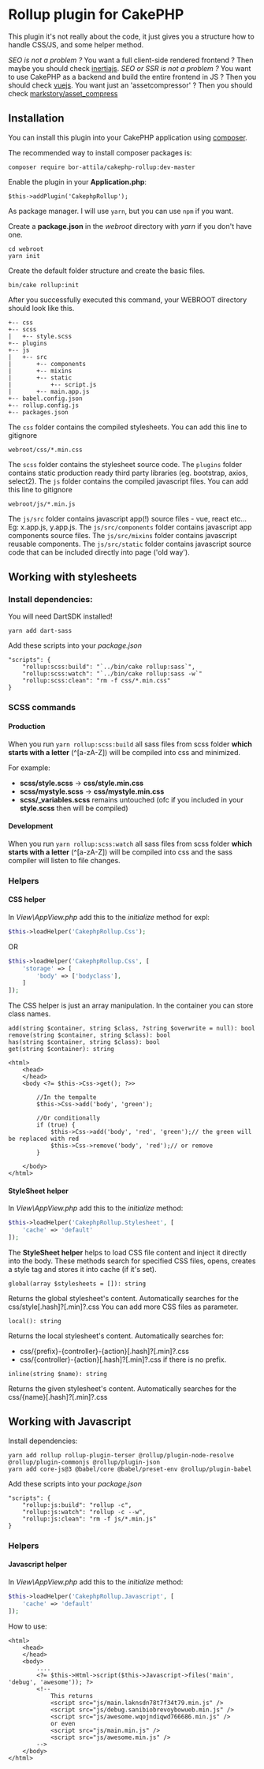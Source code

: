 # Rollup plugin for CakePHP

This plugin it's not really about the code, it just gives you a structure how to handle CSS/JS, and some helper method.

_SEO is not a problem ?_ You want a full client-side rendered frontend ? Then maybe you should check [inertiajs](https://inertiajs.com/).
_SEO or SSR is not a problem ?_ You want to use CakePHP as a backend and build the entire frontend in JS ? Then you should check [vuejs](https://vuejs.org/).
You want just an 'assetcompressor' ? Then you should check [markstory/asset_compress](https://github.com/markstory/asset_compress)

## Installation

You can install this plugin into your CakePHP application using [composer](https://getcomposer.org).

The recommended way to install composer packages is:

```
composer require bor-attila/cakephp-rollup:dev-master
```

Enable the plugin in your __Application.php__:

```
$this->addPlugin('CakephpRollup');
```

As package manager. I will use `yarn`, but you can use `npm` if you want.

Create a __package.json__ in the _webroot_ directory with _yarn_ if you don't have one.

```
cd webroot
yarn init
```

Create the default folder structure and create the basic files.

```
bin/cake rollup:init
```

After you successfully executed this command, your WEBROOT directory should look like this.

```
+-- css
+-- scss
|   +-- style.scss
+-- plugins
+-- js
|   +-- src
|       +-- components
|       +-- mixins
|       +-- static
|           +-- script.js
|       +-- main.app.js
+-- babel.config.json
+-- rollup.config.js
+-- packages.json
```

The `css` folder contains the compiled stylesheets. You can add this line to gitignore

```webroot/css/*.min.css```

The `scss` folder contains the stylesheet source code.
The `plugins` folder contains static production ready third party libraries (eg. bootstrap, axios, select2).
The `js` folder contains the compiled javascript files. You can add this line to gitignore

```webroot/js/*.min.js```

The `js/src` folder contains javascript app(!) source files - vue, react etc... Eg: x.app.js, y.app.js.
The `js/src/components` folder contains javascript app components source files.
The `js/src/mixins` folder contains javascript reusable components.
The `js/src/static` folder contains javascript source code that can be included directly into page ('old way').

## Working with stylesheets

### Install dependencies:

You will need DartSDK installed!

```
yarn add dart-sass
```

Add these scripts into your _package.json_

```
"scripts": {
    "rollup:scss:build": "`../bin/cake rollup:sass`",
    "rollup:scss:watch": "`../bin/cake rollup:sass -w`"
    "rollup:scss:clean": "rm -f css/*.min.css"
}
```

### SCSS commands

#### Production

When you run `yarn rollup:scss:build` all sass files from scss folder __which starts with a letter__ (^[a-zA-Z]) will be compiled into
css and minimized.

For example:
 * __scss/style.scss__ -> __css/style.min.css__
 * __scss/mystyle.scss__ -> __css/mystyle.min.css__
 * __scss/\_variables.scss__ remains untouched (ofc if you included in your __style.scss__ then will be compiled)

#### Development

When you run `yarn rollup:scss:watch` all sass files from scss folder __which starts with a letter__ (^[a-zA-Z]) will be compiled into
css and the sass compiler will listen to file changes.

### Helpers

#### CSS helper

In _View\AppView.php_ add this to the _initialize_ method for expl:

```php
$this->loadHelper('CakephpRollup.Css');
```

OR

```php
$this->loadHelper('CakephpRollup.Css', [
    'storage' => [
        'body' => ['bodyclass'],
    ]
]);
```

The CSS helper is just an array manipulation. In the container you can store class names.

```
add(string $container, string $class, ?string $overwrite = null): bool
remove(string $container, string $class): bool
has(string $container, string $class): bool
get(string $container): string
```

```
<html>
    <head>
    </head>
    <body <?= $this->Css->get(); ?>>

        //In the tempalte
        $this->Css->add('body', 'green');

        //Or conditionally
        if (true) {
            $this->Css->add('body', 'red', 'green');// the green will be replaced with red
            $this->Css->remove('body', 'red');// or remove
        }

    </body>
</html>
```

#### StyleSheet helper

In _View\AppView.php_ add this to the _initialize_ method:

```php
$this->loadHelper('CakephpRollup.Stylesheet', [
    'cache' => 'default'
]);
```

The __StyleSheet helper__ helps to load CSS file content and inject it directly into the body.
These methods search for specified CSS files, opens, creates a style tag and stores it into cache (if it's set).

```
global(array $stylesheets = []): string
```
Returns the global stylesheet's content. Automatically searches for the css/style[.hash]?[.min]?.css
You can add more CSS files as parameter.

```
local(): string
```
Returns the local stylesheet's content. Automatically searches for:
 * css/{prefix}-{controller}-{action}[.hash]?[.min]?.css
 * css/{controller}-{action}[.hash]?[.min]?.css if there is no prefix.

```
inline(string $name): string
```
Returns the given stylesheet's content. Automatically searches for the css/{name}[.hash]?[.min]?.css

## Working with Javascript

Install dependencies:

```
yarn add rollup rollup-plugin-terser @rollup/plugin-node-resolve @rollup/plugin-commonjs @rollup/plugin-json
yarn add core-js@3 @babel/core @babel/preset-env @rollup/plugin-babel
```

Add these scripts into your _package.json_

```
"scripts": {
    "rollup:js:build": "rollup -c",
    "rollup:js:watch": "rollup -c --w",
    "rollup:js:clean": "rm -f js/*.min.js"
}
```

### Helpers

#### Javascript helper

In _View\AppView.php_ add this to the _initialize_ method:

```php
$this->loadHelper('CakephpRollup.Javascript', [
    'cache' => 'default'
]);
```

How to use:

```
<html>
    <head>
    </head>
    <body>
        ....
        <?= $this->Html->script($this->Javascript->files('main', 'debug', 'awesome')); ?>
        <!--
            This returns
            <script src="js/main.laknsdn78t7f34t79.min.js" />
            <script src="js/debug.sanibiobrevoybowueb.min.js" />
            <script src="js/awesome.wqojndiqwd766686.min.js" />
            or even
            <script src="js/main.min.js" />
            <script src="js/awesome.min.js" />
        -->
    </body>
</html>
```
